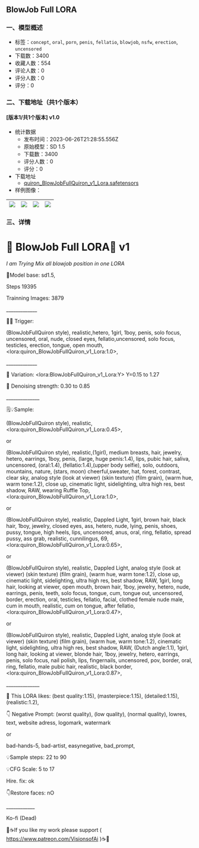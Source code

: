 ## BlowJob Full LORA
### 一、模型概述

- 标签：`concept`, `oral`, `porn`, `penis`, `fellatio`, `blowjob`, `nsfw`, `erection`, `uncensored`
- 下载数：3400
- 收藏人数：554
- 评论人数：0
- 评分人数：0
- 评分：0

### 二、下载地址（共1个版本）

#### [版本1/共1个版本] v1.0

- 统计数据
  - 发布时间：2023-06-26T21:28:55.556Z
  - 原始模型：SD 1.5
  - 下载数：3400
  - 评分人数：0
  - 评分：0
- 下载地址
  - [quiron_BlowJobFullQuiron_v1_Lora.safetensors](https://civitai.com/api/download/models/104739)
- 样例图像：

| <img src="https://image.civitai.com/xG1nkqKTMzGDvpLrqFT7WA/8d5a38bb-7086-4877-9495-290c8a2e596e/width=450/1301119.jpeg" /> | <img src="https://image.civitai.com/xG1nkqKTMzGDvpLrqFT7WA/8c30842e-e179-4d83-8bd2-75ed2eeb0a7c/width=450/1301159.jpeg" /> | <img src="https://image.civitai.com/xG1nkqKTMzGDvpLrqFT7WA/e85cb9aa-9d48-4b63-a737-cd1bbb8fbfce/width=450/1301077.jpeg" /> | <img src="https://image.civitai.com/xG1nkqKTMzGDvpLrqFT7WA/5a9c2ee9-18f6-48bc-a59a-23872730fe55/width=450/1301157.jpeg" /> |
| ---- | ---- | ---- | ---- |


### 三、详情
<h1 id="heading-3">👑 BlowJob Full LORA👑 v1</h1><p><em>I am Trying Mix all blowjob position in one LORA</em></p><p>🔧Model base:  sd1.5, </p><p>Steps 19395</p><p>Trainning Images: 3879</p><p>_____________</p><p>📝🌟 Trigger:    </p><p>(BlowJobFullQuiron style), realistic,hetero, 1girl, 1boy, penis, solo focus, uncensored, oral, nude, closed eyes, fellatio,uncensored, solo focus, testicles, erection, tongue, open mouth, &lt;lora:quiron_BlowJobFullQuiron_v1_Lora:1.0&gt;,</p><p>_____________</p><p>📝 Variation: &lt;lora:BlowJobFullQuiron_v1_Lora:Y&gt; Y=0.15 to 1.27 </p><p>📝 Denoising strength: 0.30 to  0.85</p><p>______________</p><p>🗒️💡Sample: </p><p>(BlowJobFullQuiron style), realistic, &lt;lora:quiron_BlowJobFullQuiron_v1_Lora:0.45&gt;,</p><p>or</p><p>(BlowJobFullQuiron style), realistic,(1girl), medium breasts, hair, jewelry, hetero, earrings, 1boy, penis, (large, huge penis:1.4), lips, pubic hair, saliva, uncensored, (oral:1.4), (fellatio:1.4),(upper body selfie), solo, outdoors, mountains, nature, (stars, moon) cheerful,sweater, hat, forest, contrast, clear sky, analog style (look at viewer) (skin texture) (film grain), (warm hue, warm tone:1.2), close up, cinematic light, sidelighting, ultra high res, best shadow, RAW, wearing Ruffle Top, &lt;lora:quiron_BlowJobFullQuiron_v1_Lora:1.0&gt;,</p><p>or</p><p>(BlowJobFullQuiron style), realistic, Dappled Light, 1girl, brown hair, black hair, 1boy, jewelry, closed eyes, ass, hetero, nude, lying, penis, shoes, pussy, tongue, high heels, lips, uncensored, anus, oral, ring, fellatio, spread pussy, ass grab, realistic, cunnilingus, 69, &lt;lora:quiron_BlowJobFullQuiron_v1_Lora:0.65&gt;,</p><p>or</p><p>(BlowJobFullQuiron style), realistic, Dappled Light, analog style (look at viewer) (skin texture) (film grain), (warm hue, warm tone:1.2), close up, cinematic light, sidelighting, ultra high res, best shadow, RAW, 1girl, long hair, looking at viewer, open mouth, brown hair, 1boy, jewelry, hetero, nude, earrings, penis, teeth, solo focus, tongue, cum, tongue out, uncensored, border, erection, oral, testicles, fellatio, facial, clothed female nude male, cum in mouth, realistic, cum on tongue, after fellatio,&lt;lora:quiron_BlowJobFullQuiron_v1_Lora:0.47&gt;,</p><p>or</p><p>(BlowJobFullQuiron style), realistic, Dappled Light, analog style (look at viewer) (skin texture) (film grain), (warm hue, warm tone:1.2), cinematic light, sidelighting, ultra high res, best shadow, RAW,  (Dutch angle:1.1), 1girl, long hair, looking at viewer, blonde hair, 1boy, jewelry, hetero, earrings, penis, solo focus, nail polish, lips, fingernails, uncensored, pov, border, oral, ring, fellatio, male pubic hair, realistic, black border, &lt;lora:quiron_BlowJobFullQuiron_v1_Lora:0.87&gt;,</p><p>______________</p><p>🚀 This LORA likes: (best quality:1.15), (masterpiece:1.15), (detailed:1.15), (realistic:1.2),</p><p>👇 Negative Prompt: (worst quality), (low quality), (normal quality), lowres, text, website adress, logomark, watermark</p><p>or </p><p>bad-hands-5, bad-artist, easynegative, bad_prompt,  </p><p>💡Sample steps: 22 to 90</p><p>💡CFG Scale: 5 to 17</p><p>Hire. fix: ok</p><p>👇Restore faces: nO</p><p>____________</p><p>Ko-fi (Dead)</p><p>🌟☕If you like my work please support ( <a target="_blank" rel="ugc" href="https://www.patreon.com/VisionsofAi">https://www.patreon.com/VisionsofAi</a> )☕🌟</p><p></p>